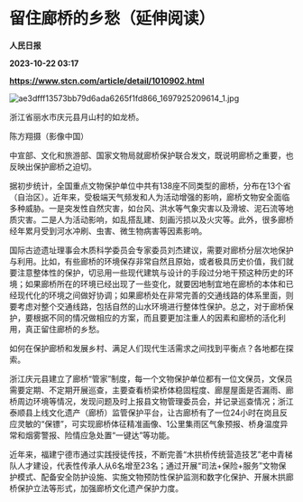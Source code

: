 # 留住廊桥的乡愁（延伸阅读）
**人民日报**

**2023-10-22 03:17**

**https://www.stcn.com/article/detail/1010902.html**

![ae3dfff13573bb79d6ada6265f1fd866_1697925209614_1.jpg](https://static-web.stcn.com/upload/2023/1022/11/1697944095324646.jpg "1697944095324646.jpg")

浙江省丽水市庆元县月山村的如龙桥。

陈方翔摄（影像中国）

中宣部、文化和旅游部、国家文物局就廊桥保护联合发文，既说明廊桥之重要，也反映出保护廊桥之迫切。

据初步统计，全国重点文物保护单位中共有138座不同类型的廊桥，分布在13个省（自治区）。近年来，受极端天气频发和人为活动增强的影响，廊桥文物安全面临多种威胁。一是突发性自然灾害，如台风、洪水等气象灾害以及滑坡、泥石流等地质灾害。二是人为活动影响，如乱搭乱建、刻画污损以及火灾等。此外，很多廊桥经年累月受到河水冲刷、虫害、微生物病害等因素影响。

国际古迹遗址理事会木质科学委员会专家委员刘杰建议，需要对廊桥分层次地保护与利用。比如，有些廊桥的环境保存非常自然且原始，或者极具历史价值，我们就要注意整体性的保护，切忌用一些现代建筑与设计的手段过分地干预这种历史的环境；如果廊桥所在的环境已经出现了一些变化，就要因地制宜地在廊桥的本体和已经现代化的环境之间做好协调；如果廊桥处在非常完善的交通线路的体系里面，则要考虑对整个交通线路，包括自然的山水环境进行整体性保护。总之，对于廊桥保护，要根据不同的情况做相应的方案，而且要更加注重人的因素和廊桥的活化利用，真正留住廊桥的乡愁。

如何在保护廊桥和发展乡村、满足人们现代生活需求之间找到平衡点？各地都在探索。

浙江庆元县建立了廊桥“管家”制度，每一个文物保护单位都有一位文保员，文保员需要定期、不定期开展巡查，主要查看桥梁桥体稳固程度、廊屋屋面是否漏雨、廊桥周边环境等情况，发现问题及时上报县文物管理委员会，并记录巡查情况；浙江泰顺县上线文化遗产（廊桥）监管保护平台，让古廊桥有了一位24小时在岗且反应灵敏的“保镖”，可实现廊桥体征精准画像、1公里集雨区气象预报、桥身温度异常和烟雾警报、险情应急处置“一键达”等功能。

近年来，福建宁德市通过实践授徒传技，不断完善“木拱桥传统营造技艺”老中青梯队人才建设，代表性传承人从6名增至23名；通过开展“司法+保险+服务”文物保护模式、配备安全防护设施、实施文物预防性保护监测和数字化保护、开展木拱廊桥保护立法等形式，加强廊桥文化遗产保护力度。